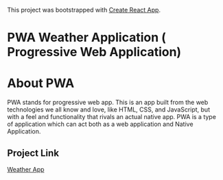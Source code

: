This project was bootstrapped with [Create React App](https://github.com/facebook/create-react-app).

# PWA Weather Application ( Progressive Web Application)


# About PWA 

PWA stands for progressive web app. This is an app built from the web technologies we all know and love, like HTML, CSS, and JavaScript, but with a feel and functionality that rivals an actual native app. PWA is a type of application which can act both as a web application and Native Application.


## Project Link

[Weather App](https://pwa-weatherapp-hitesh.netlify.app)

